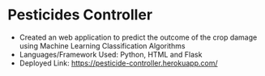# Pesticides Controller
* Created an web application to predict the outcome of the crop damage using Machine Learning Classification Algorithms
* Languages/Framework Used: Python, HTML and Flask
* Deployed Link: https://pesticide-controller.herokuapp.com/
